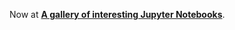 Now at [**A gallery of interesting Jupyter Notebooks**](https://github.com/jupyter/jupyter/wiki/A-gallery-of-interesting-Jupyter-Notebooks).